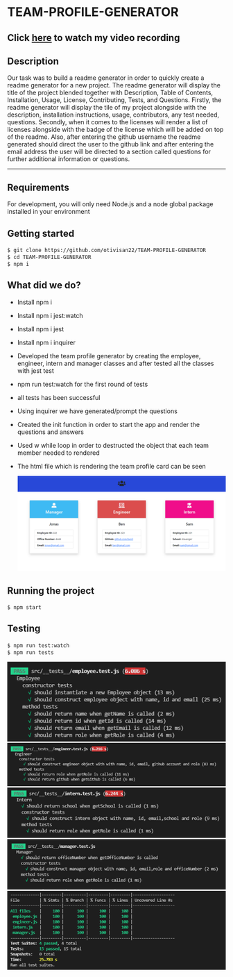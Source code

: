 # TEAM-PROFILE-GENERATOR

## Click [here](https://drive.google.com/file/d/1RT7uRCGHBfOVZU2XJFe_QtTTFuNgeiyh/view?usp=sharing) to watch my video recording

## Description

Our task was to build a readme generator in order to quickly create a readme generator for a new project.
The readme generator will display the title of the project blended together with Description, Table of Contents, Installation, Usage, License, Contributing, Tests, and Questions. Firstly, the readme generator will display the tile of my project alongside with the description, installation instructions, usage, contributors, any test needed, questions. Secondly, when it comes to the licenses will render a list of licenses alongside with the badge of the license which will be added on top of the readme. Also, after entering the github username the readme generated should direct the user to the github link and after entering the email address the user will be directed to a section called questions for further additional information or questions.

---

## Requirements

For development, you will only need Node.js and a node global package installed in your environment

## Getting started

    $ git clone https://github.com/otivisan22/TEAM-PROFILE-GENERATOR
    $ cd TEAM-PROFILE-GENERATOR
    $ npm i

## What did we do?

- Install npm i
- Install npm i jest:watch
- Install npm i jest
- Install npm i inquirer
- Developed the team profile generator by creating the employee, engineer, intern and manager classes and after tested all the classes with jest test
- npm run test:watch for the first round of tests
- all tests has been successful
- Using inquirer we have generated/prompt the questions
- Created the init function in order to start the app and render the questions and answers
- Used w while loop in order to destructed the object that each team member needed to rendered
- The html file which is rendering the team profile card can be seen

  ![screenshot1](./src/images/cards.png)

## Running the project

    $ npm start

## Testing

    $ npm run test:watch
    $ npm run tests

![screenshot1](./src/images/employeetest.png)
![screenshot2](./src/images/engineertest.png)
![screenshot3](./src/images/interntest.png)
![screenshot4](./src/images/managertest.png)
![screenshot5](./src/images/test1.png)
